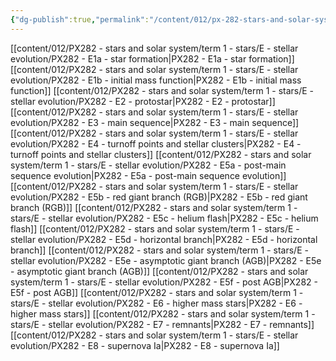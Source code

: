 ```yaml
---
{"dg-publish":true,"permalink":"/content/012/px-282-stars-and-solar-system/term-1-stars/e-stellar-evolution/e-stellar-evolution/","noteIcon":"1","created":"2025-08-27T13:14:15.648+01:00","updated":"2024-12-22T17:10:27.000+00:00"}
---
```


[[content/012/PX282 - stars and solar system/term 1 - stars/E - stellar evolution/PX282 - E1a - star formation\|PX282 - E1a - star formation]]
[[content/012/PX282 - stars and solar system/term 1 - stars/E - stellar evolution/PX282 - E1b - initial mass function\|PX282 - E1b - initial mass function]]
[[content/012/PX282 - stars and solar system/term 1 - stars/E - stellar evolution/PX282 - E2 - protostar\|PX282 - E2 - protostar]]
[[content/012/PX282 - stars and solar system/term 1 - stars/E - stellar evolution/PX282 - E3 - main sequence\|PX282 - E3 - main sequence]]
[[content/012/PX282 - stars and solar system/term 1 - stars/E - stellar evolution/PX282 - E4 - turnoff points and stellar clusters\|PX282 - E4 - turnoff points and stellar clusters]]
[[content/012/PX282 - stars and solar system/term 1 - stars/E - stellar evolution/PX282 - E5a - post-main sequence evolution\|PX282 - E5a - post-main sequence evolution]]
[[content/012/PX282 - stars and solar system/term 1 - stars/E - stellar evolution/PX282 - E5b - red giant branch (RGB)\|PX282 - E5b - red giant branch (RGB)]]
[[content/012/PX282 - stars and solar system/term 1 - stars/E - stellar evolution/PX282 - E5c - helium flash\|PX282 - E5c - helium flash]]
[[content/012/PX282 - stars and solar system/term 1 - stars/E - stellar evolution/PX282 - E5d - horizontal branch\|PX282 - E5d - horizontal branch]]
[[content/012/PX282 - stars and solar system/term 1 - stars/E - stellar evolution/PX282 - E5e - asymptotic giant branch (AGB)\|PX282 - E5e - asymptotic giant branch (AGB)]]
[[content/012/PX282 - stars and solar system/term 1 - stars/E - stellar evolution/PX282 - E5f - post AGB\|PX282 - E5f - post AGB]]
[[content/012/PX282 - stars and solar system/term 1 - stars/E - stellar evolution/PX282 - E6 - higher mass stars\|PX282 - E6 - higher mass stars]]
[[content/012/PX282 - stars and solar system/term 1 - stars/E - stellar evolution/PX282 - E7 - remnants\|PX282 - E7 - remnants]]
[[content/012/PX282 - stars and solar system/term 1 - stars/E - stellar evolution/PX282 - E8 - supernova Ia\|PX282 - E8 - supernova Ia]]
